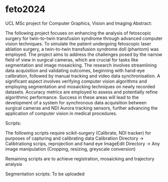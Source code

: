 # feto2024
UCL MSc project for Computer Graphics, Vision and Imaging 
Abstract:

The following project focuses on enhancing the analysis of fetoscopic surgery for twin-to-twin transfusion syndrome through advanced computer vision techniques. To simulate the patient undergoing fetoscopic laser ablation surgery, a twin-to-twin transfusion syndrome doll (phantom) was employed. The project aims to address the challenges posed by the narrow field of view in surgical cameras, which are crucial for tasks like segmentation and image mosaicking. The research involves streamlining data acquisition and validating outcomes, beginning with hand-eye calibration, followed by manual tracking and video data synchronisation. A significant aspect involves verifying computer vision algorithms and employing segmentation and mosaicking techniques on newly recorded datasets. Accuracy metrics are employed to assess and potentially refine algorithmic performance. Success in these areas will lead to the development of a system for synchronous data acquisition between surgical cameras and NDI Aurora tracking sensors, further advancing the application of computer vision in medical procedures.

Scripts:

The following scripts require scikit-surgery (Calibrate, NDI tracker) for purposes of capturing and calibrating data
Calibration Directory -> Calibtrationg scrips, reprojection and hand eye 
ImageEdit Directory -> Any image manipulation (Cropping, resizing, greyscale conversion)

Remaining scripts are to achieve registration, mosaicking and trajectory analysis

Segmentation scripts:
To be uploaded 

